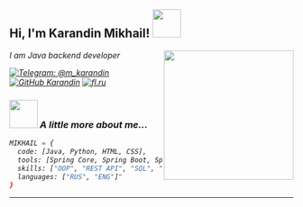 <h2> Hi, I'm Karandin Mikhail! <img src="https://media.giphy.com/media/mGcNjsfWAjY5AEZNw6/giphy.gif" width="50"></h2>
<img align='right' src="https://media.giphy.com/media/j0HjChGV0J44KrrlGv/giphy.gif" width="230">
<p><em>I am Java backend developer</p>

[![Telegram: @m_karandin](https://img.shields.io/badge/-Telegram-blue?style=flat-square&logo=telegram&logoColor=white)](https://t.me/m_karandin)
[![GitHub Karandin](https://img.shields.io/github/followers/karandin?label=follow&style=social)](https://github.com/karandin)
[![fl.ru](https://img.shields.io/badge/fl.ru-Visit-EAEAEA?style=flat-square&labelColor=EAEAEA&color=FAE0E0)](https://www.fl.ru/users/mikhailkarandin/opinions/?sort=1&period=&author=0#op_head)


### <img src="https://media.giphy.com/media/VgCDAzcKvsR6OM0uWg/giphy.gif" width="50"> A little more about me...  

```python
MIKHAIL = {
  code: [Java, Python, HTML, CSS],
  tools: [Spring Core, Spring Boot, Spring Security],
  skills: ["OOP", "REST API", "SQL", "Algorithms"],
  languages: ["RUS", "ENG"]"
}
```


---
